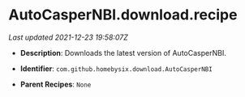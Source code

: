 # AutoCasperNBI.download.recipe

_Last updated 2021-12-23 19:58:07Z_

- **Description**: Downloads the latest version of AutoCasperNBI.

- **Identifier**: `com.github.homebysix.download.AutoCasperNBI`

- **Parent Recipes**: `None`